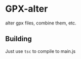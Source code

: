 # GPX-alter

alter gpx files, combine them, etc.

## Building

Just use `tsc` to compile to main.js
